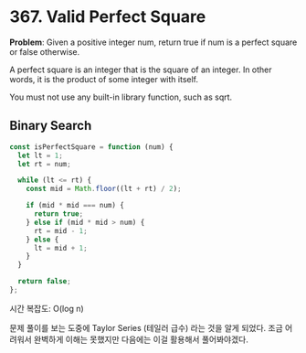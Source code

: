 # 367. Valid Perfect Square

**Problem**: Given a positive integer num, return true if num is a perfect square or false otherwise.

A perfect square is an integer that is the square of an integer. In other words, it is the product of some integer with itself.

You must not use any built-in library function, such as sqrt.

## Binary Search

```js
const isPerfectSquare = function (num) {
  let lt = 1;
  let rt = num;

  while (lt <= rt) {
    const mid = Math.floor((lt + rt) / 2);

    if (mid * mid === num) {
      return true;
    } else if (mid * mid > num) {
      rt = mid - 1;
    } else {
      lt = mid + 1;
    }
  }

  return false;
};
```

시간 복잡도: O(log n)

문제 풀이를 보는 도중에 Taylor Series (테일러 급수) 라는 것을 알게 되었다.
조금 어려워서 완벽하게 이해는 못했지만 다음에는 이걸 활용해서 풀어봐야겠다.
